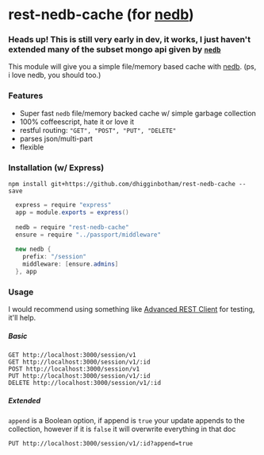 rest-nedb-cache (for [nedb](https://github.com/louischatriot/nedb))
===============

### Heads up! This is still very early in dev, it works, I just haven't extended many of the subset mongo api given by [`nedb`](https://github.com/louischatriot/nedb)

This module will give you a simple file/memory based cache with [nedb](https://github.com/louischatriot/nedb). (ps, i love nedb, you should too.)

### Features
- Super fast `nedb` file/memory backed cache w/ simple garbage collection
- 100% coffeescript, hate it or love it
- restful routing: `"GET", "POST", "PUT", "DELETE"` 
- parses json/multi-part
- flexible

### Installation (w/ Express)

`npm install git+https://github.com/dhigginbotham/rest-nedb-cache --save`

```cs
  express = require "express"
  app = module.exports = express()
  
  nedb = require "rest-nedb-cache"
  ensure = require "../passport/middleware"
  
  new nedb {
    prefix: "/session"
    middleware: [ensure.admins]
  }, app
```

### Usage
I would recommend using something like [Advanced REST Client](https://chrome.google.com/webstore/detail/advanced-rest-client/hgmloofddffdnphfgcellkdfbfbjeloo?hl=en-US) for testing, it'll help. 

##### Basic
```
GET http://localhost:3000/session/v1
GET http://localhost:3000/session/v1/:id
POST http://localhost:3000/session/v1
PUT http://localhost:3000/session/v1/:id
DELETE http://localhost:3000/session/v1/:id
```

##### Extended
`append` is a Boolean option, if append is `true` your update appends to the collection, however if it is `false` it will overwrite everything in that doc
```
PUT http://localhost:3000/session/v1/:id?append=true
```
